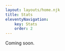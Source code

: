 ```yaml
---
layout: layouts/home.njk
title: Stats
eleventyNavigation:
    key: Stats
    order: 2
---
```


Coming soon.
